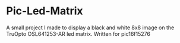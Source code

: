 # Pic-Led-Matrix
A small project I made to display a black and white 8x8 image on the TruOpto OSL641253-AR led matrix. Written for pic16f15276
